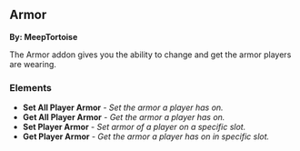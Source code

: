## Armor
**By: MeepTortoise**
<br>

The Armor addon gives you the ability to change and get the armor players are wearing.
<br>

### Elements
* **Set All Player Armor** - *Set the armor a player has on.*
* **Get All Player Armor** - *Get the armor a player has on.*
* **Set Player Armor** - *Set armor of a player on a specific slot.*
* **Get Player Armor** - *Get the armor a player has on in specific slot.*
